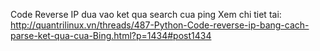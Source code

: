 Code Reverse IP dua vao ket qua search cua ping
Xem chi tiet tai: http://quantrilinux.vn/threads/487-Python-Code-reverse-ip-bang-cach-parse-ket-qua-cua-Bing.html?p=1434#post1434
